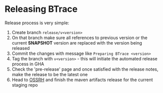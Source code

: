 # Releasing BTrace

Release process is very simple:
1. Create branch `release/v<version>`
2. On that branch make sure all references to previous version or the current **SNAPSHOT** version are replaced with
   the version being released
3. Commit the changes with message like `Preparing BTrace <version>`
4. Tag the branch with `v<version>` - this will initiate the automated release process in GHA
5. Check the 'pre-release' page and once satisfied with the release notes, make the release to be the latest one
6. Head to [OSSRH](https://oss.sonatype.org/) and finish the maven artifacts release for the current staging repo